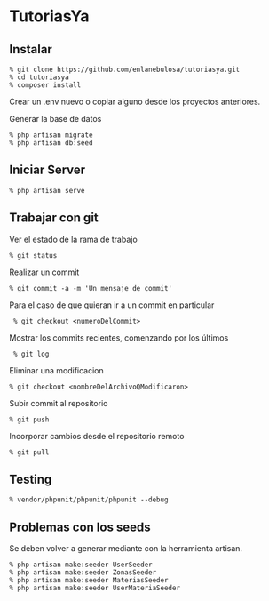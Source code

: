 # TutoriasYa

## Instalar

```
% git clone https://github.com/enlanebulosa/tutoriasya.git
% cd tutoriasya
% composer install
```

Crear un .env nuevo o copiar alguno desde los proyectos anteriores.

Generar la base de datos

```
% php artisan migrate
% php artisan db:seed
```

## Iniciar Server

```
% php artisan serve
```

## Trabajar con git

Ver el estado de la rama de trabajo
```
% git status
```
Realizar un commit

```
% git commit -a -m 'Un mensaje de commit'
```

Para el caso de que quieran ir a un commit en particular 

```
 % git checkout <numeroDelCommit>
```

Mostrar los commits recientes, comenzando por los últimos

```
 % git log
```

Eliminar una modificacion

```
% git checkout <nombreDelArchivoQModificaron>
```

Subir commit al repositorio

```
% git push
```

Incorporar cambios desde el repositorio remoto

```
% git pull
```

## Testing

```
% vendor/phpunit/phpunit/phpunit --debug
```


## Problemas con los seeds

Se deben volver a generar mediante con la herramienta artisan.
```
% php artisan make:seeder UserSeeder
% php artisan make:seeder ZonasSeeder
% php artisan make:seeder MateriasSeeder
% php artisan make:seeder UserMateriaSeeder
```
